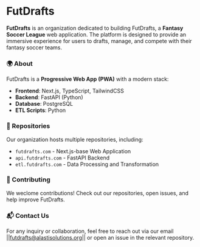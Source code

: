 # FutDrafts

**FutDrafts** is an organization dedicated to building FutDrafts, a **Fantasy Soccer League** web application. The platform is designed to provide an immersive experience for users to drafts, manage, and compete with their fantasy soccer teams.

### 🌍 About
FutDrafts is a **Progressive Web App (PWA)** with a modern stack:
- **Frontend**: Next.js, TypeScript, TailwindCSS
- **Backend**: FastAPI (Python)
- **Database**: PostgreSQL
- **ETL Scripts**: Python

### 📂  Repositories
Our organization hosts multiple repositories, including:
- `futdrafts.com` - Next.js-base Web Application
- `api.futdrafts.com` - FastAPI Backend
- `etl.futdrafts.com` - Data Processing and Transformation

### 🤝 Contributing
We weclome contributions! Check out our repositories, open issues, and help improve FutDrafts.

### 📬  Contact Us
For any inquiry or collaboration, feel free to reach out via our email ||futdrafts@alastisolutions.org|| or open an issue in the relevant repository.

